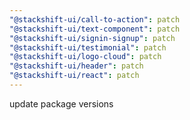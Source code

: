 ```yaml
---
"@stackshift-ui/call-to-action": patch
"@stackshift-ui/text-component": patch
"@stackshift-ui/signin-signup": patch
"@stackshift-ui/testimonial": patch
"@stackshift-ui/logo-cloud": patch
"@stackshift-ui/header": patch
"@stackshift-ui/react": patch
---
```


update package versions
